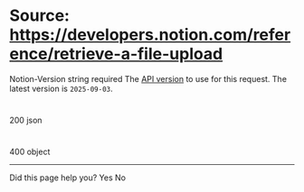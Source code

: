 # Source: https://developers.notion.com/reference/retrieve-a-file-upload

Notion-Version
string
required
The [API version](https://developers.notion.com/reference/versioning) to use for this request. The latest version is `2025-09-03`.
# 
200
json
# 
400
object
* * *
Did this page help you?
Yes
No
